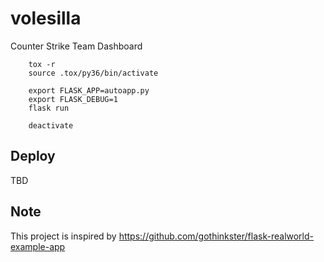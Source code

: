 volesilla
=========

Counter Strike Team Dashboard

        tox -r
        source .tox/py36/bin/activate

        export FLASK_APP=autoapp.py
        export FLASK_DEBUG=1
        flask run

        deactivate

Deploy
------
TBD

Note
----

This project is inspired by <https://github.com/gothinkster/flask-realworld-example-app>
